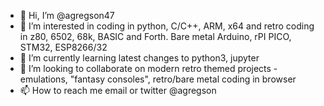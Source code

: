 - 👋 Hi, I’m @agregson47
- 👀 I’m interested in coding in python, C/C++, ARM, x64 and retro coding in z80, 6502, 68k, BASIC and Forth. Bare metal Arduino, rPI PICO, STM32, ESP8266/32
- 🌱 I’m currently learning latest changes to python3, jupyter
- 💞️ I’m looking to collaborate on modern retro themed projects - emulations, "fantasy consoles", retro/bare metal coding in browser
- 📫 How to reach me email or twitter @agregson
